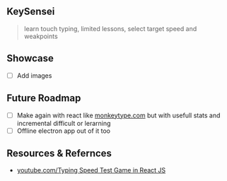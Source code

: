 ## KeySensei
> learn touch typing, limited lessons, select target speed and weakpoints
## Showcase
- [ ] Add images
## Future Roadmap
- [ ]  Make again with react like [monkeytype.com](https://monkeytype.com/) but with usefull stats and incremental difficult or lerarning
- [ ]  Offline electron app out of it too
## Resources & Refernces
- [youtube.com/Typing Speed Test Game in React JS](https://youtu.be/pa8bCjD8k0g)
